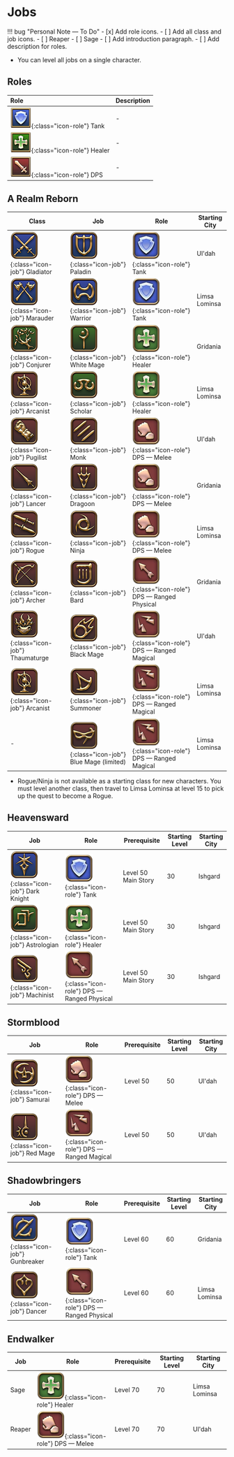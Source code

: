 # Jobs

!!! bug "Personal Note — To Do"
    - [x] Add role icons.
    - [ ] Add all class and job icons.
        - [ ] Reaper
        - [ ] Sage
    - [ ] Add introduction paragraph.
    - [ ] Add description for roles.

- You can level all jobs on a single character.

## Roles

| Role                                                             | Description |
| :--------------------------------------------------------------- | :---------- |
| ![](/assets/icons/role-sq_tank.png){:class="icon-role"} Tank     | -           |
| ![](/assets/icons/role-sq_healer.png){:class="icon-role"} Healer | -           |
| ![](/assets/icons/role-sq_dps.png){:class="icon-role"} DPS       | -           |


## A Realm Reborn

| **Class**                                                               | **Job**                                                                     | **Role**                                                                                  | **Starting City** |
| ----------------------------------------------------------------------- | --------------------------------------------------------------------------- | ----------------------------------------------------------------------------------------- | ----------------- |
| ![](/assets/icons/class_gladiator.png){:class="icon-job"} Gladiator     | ![](/assets/icons/job_paladin.png){:class="icon-job"} Paladin               | ![](/assets/icons/role_tank.png){:class="icon-role"} Tank                                 | Ul'dah            |
| ![](/assets/icons/class_marauder.png){:class="icon-job"} Marauder       | ![](/assets/icons/job_warrior.png){:class="icon-job"} Warrior               | ![](/assets/icons/role_tank.png){:class="icon-role"} Tank                                 | Limsa Lominsa     |
| ![](/assets/icons/class_conjurer.png){:class="icon-job"} Conjurer       | ![](/assets/icons/job_white-mage.png){:class="icon-job"} White Mage         | ![](/assets/icons/role_healer.png){:class="icon-role"} Healer                             | Gridania          |
| ![](/assets/icons/class_arcanist.png){:class="icon-job"} Arcanist       | ![](/assets/icons/job_scholar.png){:class="icon-job"} Scholar               | ![](/assets/icons/role_healer.png){:class="icon-role"} Healer                             | Limsa Lominsa     |
| ![](/assets/icons/class_pugilist.png){:class="icon-job"} Pugilist       | ![](/assets/icons/job_monk.png){:class="icon-job"} Monk                     | ![](/assets/icons/role_dps_melee.png){:class="icon-role"} DPS — Melee                     | Ul'dah            |
| ![](/assets/icons/class_lancer.png){:class="icon-job"} Lancer           | ![](/assets/icons/job_dragoon.png){:class="icon-job"} Dragoon               | ![](/assets/icons/role_dps_melee.png){:class="icon-role"} DPS — Melee                     | Gridania          |
| ![](/assets/icons/class_rogue.png){:class="icon-job"} Rogue             | ![](/assets/icons/job_ninja.png){:class="icon-job"} Ninja                   | ![](/assets/icons/role_dps_melee.png){:class="icon-role"} DPS — Melee                     | Limsa Lominsa     |
| ![](/assets/icons/class_archer.png){:class="icon-job"} Archer           | ![](/assets/icons/job_bard.png){:class="icon-job"} Bard                     | ![](/assets/icons/role_dps_ranged-physical.png){:class="icon-role"} DPS — Ranged Physical | Gridania          |
| ![](/assets/icons/class_thaumaturge.png){:class="icon-job"} Thaumaturge | ![](/assets/icons/job_black-mage.png){:class="icon-job"} Black Mage         | ![](/assets/icons/role_dps_ranged-magical.png){:class="icon-role"} DPS — Ranged Magical   | Ul'dah            |
| ![](/assets/icons/class_arcanist.png){:class="icon-job"} Arcanist       | ![](/assets/icons/job_summoner.png){:class="icon-job"} Summoner             | ![](/assets/icons/role_dps_ranged-magical.png){:class="icon-role"} DPS — Ranged Magical   | Limsa Lominsa     |
| -                                                                       | ![](/assets/icons/job_blue-mage.png){:class="icon-job"} Blue Mage (limited) | ![](/assets/icons/role_dps_ranged-magical.png){:class="icon-role"} DPS — Ranged Magical   | Limsa Lominsa     |

- Rogue/Ninja is not available as a starting class for new characters. You must level another class, then travel to Limsa Lominsa at level 15 to pick up the quest to become a Rogue.

## Heavensward

| **Job**                                                               | **Role**                                                                                  | **Prerequisite**    | **Starting Level** | **Starting City** |
| --------------------------------------------------------------------- | ----------------------------------------------------------------------------------------- | ------------------- | ------------------ | ----------------- |
| ![](/assets/icons/job_dark-knight.png){:class="icon-job"} Dark Knight | ![](/assets/icons/role_tank.png){:class="icon-role"} Tank                                 | Level 50 Main Story | 30                 | Ishgard           |
| ![](/assets/icons/job_astrologian.png){:class="icon-job"} Astrologian | ![](/assets/icons/role_healer.png){:class="icon-role"} Healer                             | Level 50 Main Story | 30                 | Ishgard           |
| ![](/assets/icons/job_machinist.png){:class="icon-job"} Machinist     | ![](/assets/icons/role_dps_ranged-physical.png){:class="icon-role"} DPS — Ranged Physical | Level 50 Main Story | 30                 | Ishgard           |

## Stormblood

| **Job**                                                         | **Role**                                                                                | **Prerequisite** | **Starting Level** | **Starting City** |
| --------------------------------------------------------------- | --------------------------------------------------------------------------------------- | ---------------- | ------------------ | ----------------- |
| ![](/assets/icons/job_samurai.png){:class="icon-job"} Samurai   | ![](/assets/icons/role_dps_melee.png){:class="icon-role"} DPS — Melee                   | Level 50         | 50                 | Ul'dah            |
| ![](/assets/icons/job_red-mage.png){:class="icon-job"} Red Mage | ![](/assets/icons/role_dps_ranged-magical.png){:class="icon-role"} DPS — Ranged Magical | Level 50         | 50                 | Ul'dah            |

## Shadowbringers

| **Job**                                                             | **Role**                                                                                  | **Prerequisite** | **Starting Level** | **Starting City** |
| ------------------------------------------------------------------- | ----------------------------------------------------------------------------------------- | ---------------- | ------------------ | ----------------- |
| ![](/assets/icons/job_gunbreaker.png){:class="icon-job"} Gunbreaker | ![](/assets/icons/role_tank.png){:class="icon-role"} Tank                                 | Level 60         | 60                 | Gridania          |
| ![](/assets/icons/job_dancer.png){:class="icon-job"} Dancer         | ![](/assets/icons/role_dps_ranged-physical.png){:class="icon-role"} DPS — Ranged Physical | Level 60         | 60                 | Limsa Lominsa     |

## Endwalker

| **Job** | **Role**                                                              | **Prerequisite** | **Starting Level** | **Starting City** |
| ------- | --------------------------------------------------------------------- | ---------------- | ------------------ | ----------------- |
| Sage    | ![](/assets/icons/role_healer.png){:class="icon-role"} Healer         | Level 70         | 70                 | Limsa Lominsa     |
| Reaper  | ![](/assets/icons/role_dps_melee.png){:class="icon-role"} DPS — Melee | Level 70         | 70                 | Ul'dah            |
